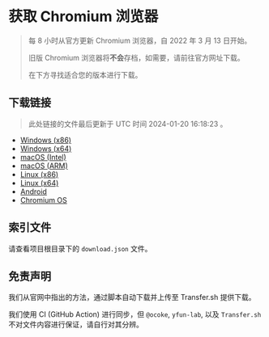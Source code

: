 # 获取 Chromium 浏览器

> 每 8 小时从官方更新 Chromium 浏览器，自 2022 年 3 月 13 日开始。
> 
> 旧版 Chromium 浏览器将**不会**存档，如需要，请前往官方网址下载。
>
> 在下方寻找适合您的版本进行下载。

## 下载链接

> 此处链接的文件最后更新于 UTC 时间 2024-01-20 16:18:23
。

- [Windows (x86)](https://transfer.sh/K6uy0zmLP9/Win.zip)
- [Windows (x64)](https://transfer.sh/JH63HkKKr8/Win_x64.zip)
- [macOS (Intel)](https://transfer.sh/9tVXxeakvN/Mac.zip)
- [macOS (ARM)](https://transfer.sh/uDUj6jC1aU/Mac_Arm.zip)
- [Linux (x86)](https://transfer.sh/kouT9vraTb/Linux.zip)
- [Linux (x64)](https://transfer.sh/3a1qtSskJM/Linux_x64.zip)
- [Android](https://transfer.sh/H7c4lReVeY/Android.zip)
- [Chromium OS](https://transfer.sh/mHFc2dNdrQ/Linux_ChromiumOS_Full.zip)

## 索引文件

请查看项目根目录下的 `download.json` 文件。

## 免责声明

我们从官网中指出的方法，通过脚本自动下载并上传至 Transfer.sh 提供下载。

我们使用 CI (GitHub Action) 进行同步，但 `@ocoke`, `yfun-lab`, 以及 `Transfer.sh` 不对文件内容进行保证，请自行对其分辨。
